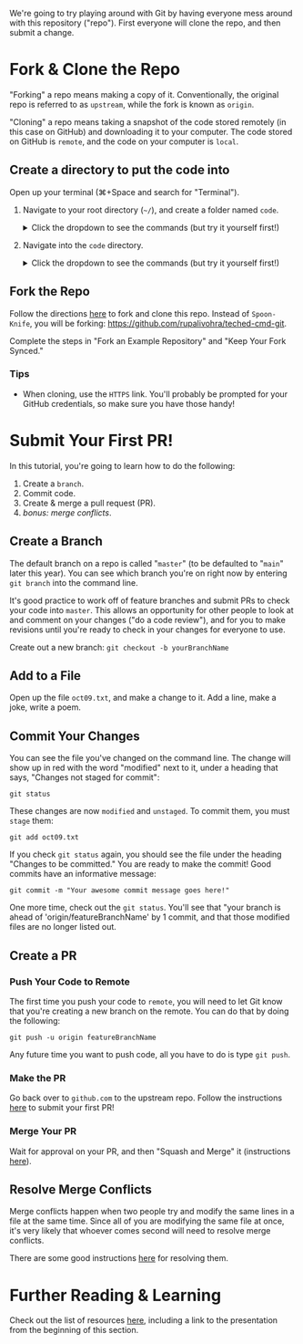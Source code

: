 We're going to try playing around with Git by having everyone mess around with this repository ("repo"). First everyone will clone the repo, and then submit a change.

# Fork & Clone the Repo
"Forking" a repo means making a copy of it. Conventionally, the original repo is referred to as `upstream`, while the fork is known as `origin`.

"Cloning" a repo means taking a snapshot of the code stored remotely (in this case on GitHub) and downloading it to your computer. The code stored on GitHub is `remote`, and the code on your computer is `local`.

## Create a directory to put the code into
Open up your terminal (⌘+Space and search for "Terminal").

1. Navigate to your root directory (`~/`), and create a folder named `code`.
    <details>
    <summary>Click the dropdown to see the commands (but try it yourself first!)</summary>

    ```
    cd ~/; mkdir code
    ```
</details>

2. Navigate into the `code` directory.
    <details>
    <summary>Click the dropdown to see the commands (but try it yourself first!)</summary>
    
    ```
    cd code
    ```
</details>

## Fork the Repo
Follow the directions [here](https://docs.github.com/en/free-pro-team@latest/github/getting-started-with-github/fork-a-repo#fork-an-example-repository) to fork and clone this repo. Instead of `Spoon-Knife`, you will be forking: https://github.com/rupalivohra/teched-cmd-git.

Complete the steps in "Fork an Example Repository" and "Keep Your Fork Synced."

### Tips
* When cloning, use the `HTTPS` link. You'll probably be prompted for your GitHub credentials, so make sure you have those handy!

# Submit Your First PR!
In this tutorial, you're going to learn how to do the following:
1) Create a `branch`.
2) Commit code.
3) Create & merge a pull request (PR).
4) *bonus: merge conflicts*.

## Create a Branch
The default branch on a repo is called "`master`" (to be defaulted to "`main`" later this year). You can see which branch you're on right now by entering `git branch` into the command line.

It's good practice to work off of feature branches and submit PRs to check your code into `master`. This allows an opportunity for other people to look at and comment on your changes ("do a code review"), and for you to make revisions until you're ready to check in your changes for everyone to use.

Create out a new branch:
`git checkout -b yourBranchName`

## Add to a File
Open up the file `oct09.txt`, and make a change to it. Add a line, make a joke, write a poem.

## Commit Your Changes
You can see the file you've changed on the command line. The change will show up in red with the word "modified" next to it, under a heading that says, "Changes not staged for commit":

`git status`

These changes are now `modified` and `unstaged`. To commit them, you must `stage` them:

`git add oct09.txt`

If you check `git status` again, you should see the file under the heading "Changes to be committed." You are ready to make the commit! Good commits have an informative message:

`git commit -m "Your awesome commit message goes here!"`

One more time, check out the `git status`. You'll see that "your branch is ahead of 'origin/featureBranchName' by 1 commit, and that those modified files are no longer listed out.

## Create a PR

### Push Your Code to Remote
The first time you push your code to `remote`, you will need to let Git know that you're creating a new branch on the remote. You can do that by doing the following:

`git push -u origin featureBranchName`

Any future time you want to push code, all you have to do is type `git push`.

### Make the PR
Go back over to `github.com` to the upstream repo. Follow the instructions [here](https://docs.github.com/en/free-pro-team@latest/github/collaborating-with-issues-and-pull-requests/creating-a-pull-request-from-a-fork) to submit your first PR!

### Merge Your PR
Wait for approval on your PR, and then "Squash and Merge" it (instructions [here](https://docs.github.com/en/free-pro-team@latest/github/collaborating-with-issues-and-pull-requests/merging-a-pull-request)).

## Resolve Merge Conflicts
Merge conflicts happen when two people try and modify the same lines in a file at the same time. Since all of you are modifying the same file at once, it's very likely that whoever comes second will need to resolve merge conflicts.

There are some good instructions [here](https://docs.github.com/en/free-pro-team@latest/github/collaborating-with-issues-and-pull-requests/resolving-a-merge-conflict-using-the-command-line) for resolving them.

# Further Reading & Learning
Check out the list of resources [here](./resources.md), including a link to the presentation from the beginning of this section.